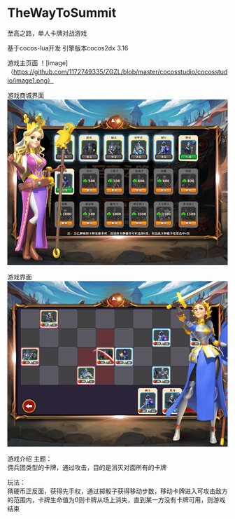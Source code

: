 # TheWayToSummit
至高之路，单人卡牌对战游戏

基于cocos-lua开发 引擎版本cocos2dx 3.16

游戏主页面
！[image] （https://github.com/1172749335/ZGZL/blob/master/cocosstudio/cocosstudio/image1.png）


游戏商城界面
![image](https://github.com/1172749335/ZGZL/blob/master/cocosstudio/cocosstudio/image2.png)


游戏界面
![image](https://github.com/1172749335/ZGZL/blob/master/cocosstudio/cocosstudio/image3.png)

游戏介绍
主题：									
	佣兵团类型的卡牌，通过攻击，目的是消灭对面所有的卡牌								
									
玩法：									
	猜硬币正反面，获得先手权，通过掷骰子获得移动步数，移动卡牌进入可攻击敌方的范围内，卡牌生命值为0则卡牌从场上消失，直到某一方没有卡牌可用，则游戏结束																									
